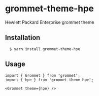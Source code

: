 # grommet-theme-hpe

Hewlett Packard Enterprise grommet theme

## Installation

```
  $ yarn install grommet-theme-hpe
```

## Usage

```
import { Grommet } from 'grommet';
import { hpe } from 'grommet-theme-hpe';

<Grommet theme={hpe} />
```
